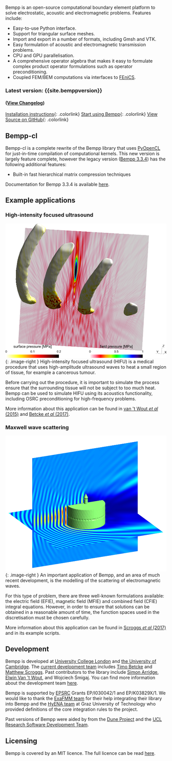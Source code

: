 Bempp is an open-source computational boundary element platform to solve electrostatic, acoustic and electromagnetic problems. Features include:

+ Easy-to-use Python interface.
+ Support for triangular surface meshes.
+ Import and export in a number of formats, including Gmsh and VTK.
+ Easy formulation of acoustic and electromagnetic transmission problems.
+ CPU and GPU parallelisation.
+ A comprehensive operator algebra that makes it easy to formulate complex product operator formulations such as operator preconditioning.
+ Coupled FEM/BEM computations via interfaces to [FEniCS](https://fenicsproject.org).

### Latest version: {{site.bemppversion}}
#### ([View Changelog](changelog.md))
[Installation instructions](installation.md){: .colorlink}
[Start using Bempp](documentation/get_started.md){: .colorlink}
[View Source on GitHub](https://github.com/bempp/bempp-cl){: .colorlink}

## Bempp-cl
Bempp-cl is a complete rewrite of the Bempp library that uses [PyOpenCL](https://documen.tician.de/pyopencl/) for just-in-time compilation of computational kernels.
This new version is largely feature complete, however the legacy version ([Bempp 3.3.4](bempp334/)) has the following additional features:

+ Built-in fast hierarchical matrix compression techniques

Documentation for Bempp 3.3.4 is available [here](bempp334).

## Example applications
### High-intensity focused ultrasound
![High-intensity focused ultrasound](assets/img/hifu.png){: .image-right }
High-intensity focused ultrasound (HIFU) is a medical procedure that uses high-amplitude ultrasound waves to heat a small region of tissue, for example a cancerous tumour.

Before carrying out the procedure, it is important to simulate the process ensure that the surrounding tissue will not be subject to too much heat.
Bempp can be used to simulate HIFU using its acoustics functionality, including OSRC preconditioning for high-frequency problems.

More information about this application can be found in [van 't Wout _et al_ (2015)](publications.md#vantWout2015) and [Betcke _et al_ (2017)](publications.md#Betcke2017).

### Maxwell wave scattering
![Maxwell wave scattering](assets/img/cake.png){: .image-right }
An important application of Bempp, and an area of much recent development, is the modelling of the scattering of electromagnetic waves.

For this type of problem, there are three well-known formulations available: the electric field (EFIE), magnetic field (MFIE) and combined field (CFIE) integral equations.
However, in order to ensure that solutions can be obtained in a reasonable amount of time, the function spaces used in the discretisation must be chosen carefully.

More information about this application can be found in [Scroggs _et al_ (2017)](publications.md#Scroggs2017) and in its example scripts.

## Development
Bempp is developed at [University College London](http://www.ucl.ac.uk) and [the University of Cambridge](https://www.cam.ac.uk/).
The [current development team](team.md) includes [Timo Betcke](https://sites.google.com/site/timobetcke/) and [Matthew Scroggs](http://www.mscroggs.co.uk).
Past contributors to the library include [Simon Arridge](http://cmic.cs.ucl.ac.uk/staff/simon_arridge/), [Elwin Van 't Wout](http://www.ing.uc.cl/cuerpo-docente/van-t-wout/),
and Wojciech Śmigaj.
You can find more information about the development team [here](team.md).

Bempp is supported by [EPSRC](http://www.epsrc.ac.uk/) Grants EP/I030042/1 and EP/K03829X/1.
We would like to thank
the [ExaFMM team](https://github.com/exafmm/exafmm-t) for their help integrating their library into Bempp and
the [HyENA team](http://portal.tugraz.at/portal/page/portal/Files/i2610/files/Forschung/Software/HyENA/html/index.html) at Graz University of Technology who provided definitions
of the core integration rules to the project.

Past versions of Bempp were aided by from the [Dune Project](https://www.dune-project.org/)
and the [UCL Research Software Development Team](http://www.ucl.ac.uk/research-it-services/about/research-software-development).

## Licensing
Bempp is covered by an MIT licence. The full licence can be read [here](https://github.com/bempp/bempp-cl/blob/master/LICENSE.md).
